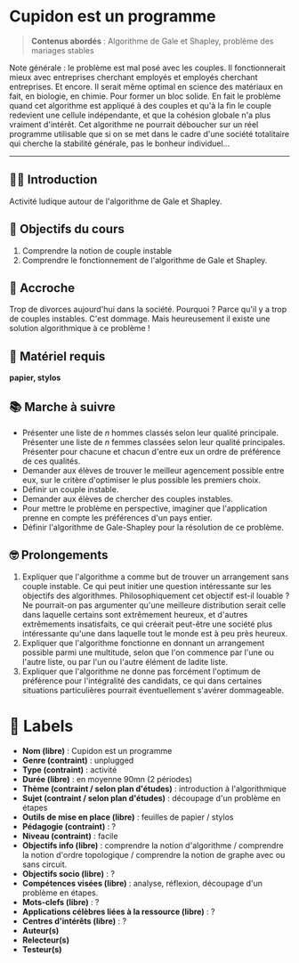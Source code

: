 
# Cupidon est un programme

>**Contenus abordés** : Algorithme de Gale et Shapley, problème des mariages stables

Note générale : le problème est mal posé avec les couples. Il fonctionnerait mieux avec entreprises cherchant employés et employés cherchant entreprises. Et encore. Il serait même optimal en science des matériaux en fait, en biologie, en chimie. Pour former un bloc solide. En fait le problème quand cet algorithme est appliqué à des couples et qu'à la fin le couple redevient une cellule indépendante, et que la cohésion globale n'a plus vraiment d'intérêt. Cet algorithme ne pourrait déboucher sur un réel programme utilisable que si on se met dans le cadre d'une société totalitaire qui cherche la stabilité générale, pas le bonheur individuel... 

***


## 🙇‍♂️ Introduction

Activité ludique autour de l'algorithme de Gale et Shapley.

## :honey_pot: Objectifs du cours

1. Comprendre la notion de couple instable
2. Comprendre le fonctionnement de l'algorithme de Gale et Shapley. 


## :lollipop: Accroche

Trop de divorces aujourd'hui dans la société. Pourquoi ? Parce qu'il y a trop de couples instables. C'est dommage. Mais heureusement il existe une solution algorithmique à ce problème ! 

## 🎲 Matériel requis

**papier, stylos** 


## 📚 Marche à suivre

* Présenter une liste de *n* hommes classés selon leur qualité principale. Présenter une liste de *n* femmes classées selon leur qualité principales. Présenter pour chacune et chacun d'entre eux un ordre de préférence de ces qualités.
* Demander aux élèves de trouver le meilleur agencement possible entre eux, sur le critère d'optimiser le plus possible les premiers choix. 
* Définir un couple instable. 
* Demander aux élèves de chercher des couples instables. 
* Pour mettre le problème en perspective, imaginer que l'application prenne en compte les préférences d'un pays entier. 
* Définir l'algorithme de Gale-Shapley pour la résolution de ce problème. 

## 🤓 Prolongements

1. Expliquer que l'algorithme a comme but de trouver un arrangement sans couple instable. Ce qui peut initier une question intéressante sur les objectifs des algorithmes. Philosophiquement cet objectif est-il louable ? Ne pourrait-on pas argumenter qu'une meilleure distribution serait celle dans laquelle certains sont extrêmement heureux, et d'autres extrêmements insatisfaits, ce qui créerait peut-être une société plus intéressante qu'une dans laquelle tout le monde est à peu près heureux. 
2. Expliquer que l'algorithme fonctionne en donnant un arrangement possible parmi une multitude, selon que l'on commence par l'une ou l'autre liste, ou par l'un ou l'autre élément de ladite liste. 
3. Expliquer que l'algorithme ne donne pas forcément l'optimum de préférence pour l'intégralité des candidats, ce qui dans certaines situations particulières pourrait éventuellement s'avérer dommageable. 

# :crystal_ball: Labels 

* **Nom (libre)** : Cupidon est un programme
* **Genre (contraint)** : unplugged
* **Type (contraint)** : activité
* **Durée (libre)** : en moyenne 90mn (2 périodes)
* **Thème (contraint / selon plan d'études)** : introduction à l'algorithmique
* **Sujet (contraint / selon plan d'études)** : découpage d'un problème en étapes
* **Outils de mise en place (libre)** : feuilles de papier / stylos
* **Pédagogie (contraint)** : ? 
* **Niveau (contraint)** : facile
* **Objectifs info (libre)** : comprendre la notion d'algorithme / comprendre la notion d'ordre topologique / comprendre la notion de graphe avec ou sans circuit. 
* **Objectifs socio (libre)** :  ?
* **Compétences visées (libre)** : analyse, réflexion, découpage d'un problème en étapes. 
* **Mots-clefs (libre)** : ? 
* **Applications célèbres liées à la ressource (libre)** : ? 
* **Centres d'intérêts (libre)** : ? 
* **Auteur(s)**
* **Relecteur(s)**
* **Testeur(s)**




